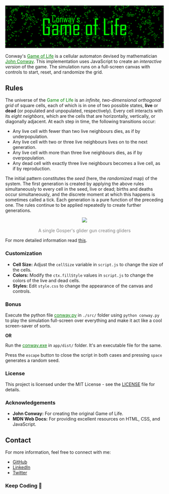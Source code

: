 ![image](public/ss1.png)

Conway's <a href="https://en.wikipedia.org/wiki/Conway%27s_Game_of_Life" style="color:green">Game of Life</a> is a cellular automaton devised by mathematician <a href="https://en.wikipedia.org/wiki/John_Horton_Conway" style="color:green">John Conway</a>. This implementation uses JavaScript to create an *interactive version* of the game. The simulation runs on a full-screen canvas with controls to start, reset, and randomize the grid.

## Rules

<p>
The universe of the <span style="color:green">Game of Life</span> is an <i>infinite, two-dimensional orthogonal grid</i> of square cells, each of which is in one of two possible states, <b>live</b> or <b>dead</b> (or populated and unpopulated, respectively). Every cell interacts with its <i>eight neighbors</i>, which are the cells that are horizontally, vertically, or diagonally adjacent. At each step in time, the following transitions occur:
</p>

- Any live cell with fewer than two live neighbours dies, as if by underpopulation.
- Any live cell with two or three live neighbours lives on to the next generation.
- Any live cell with more than three live neighbours dies, as if by overpopulation.
- Any dead cell with exactly three live neighbours becomes a live cell, as if by reproduction.

The initial pattern constitutes the *seed* (here, the *randomized* map) of the system. The first generation is created by applying the above rules simultaneously to every cell in the seed, live or dead; births and deaths occur simultaneously, and the discrete moment at which this happens is sometimes called a tick. Each generation is a pure function of the preceding one. The rules continue to be applied repeatedly to create further generations.

<div align="center">
    <img src="https://upload.wikimedia.org/wikipedia/commons/e/e5/Gospers_glider_gun.gif">
    <p style="color:gray">A single Gosper's glider gun creating gliders</p>
</div>

For more detailed information read [this](https://cs.stanford.edu/people/eroberts/courses/soco/projects/2001-02/cellular-automata/beginning/howtoplay.html).

### Customization

- **Cell Size:** Adjust the `cellSize` variable in `script.js` to change the size of the cells.
- **Colors:** Modify the `ctx.fillStyle` values in `script.js` to change the colors of the live and dead cells.
- **Styles:** Edit `style.css` to change the appearance of the canvas and controls.

### Bonus

Execute the python file <a href="src/conway.py" style="color:green;text-indent:50px">conway.py</a> in `./src/` folder using `python conway.py` to play the simulation full-screen over everything and make it act like a cool screen-saver of sorts.

**OR**

Run the <a href="app/dist/conway.exe" style="color:green;text-indent:50px">conway.exe</a> in `app/dist/` folder. It's an executable file for the same.

Press the `escape` button to close the script in both cases and pressing `space` generates a random seed.

### License

This project is licensed under the MIT License - see the [LICENSE](LICENSE) file for details.

### Acknowledgements

- **John Conway:** For creating the original Game of Life.
- **MDN Web Docs:** For providing excellent resources on HTML, CSS, and JavaScript.

## Contact

For more information, feel free to connect with me:

- [GitHub](https://github.com/arindal1)
- [LinkedIn](https://www.linkedin.com/in/arindalchar)
- [Twitter](https://twitter.com/arindal_17)

### Keep Coding 🚀
